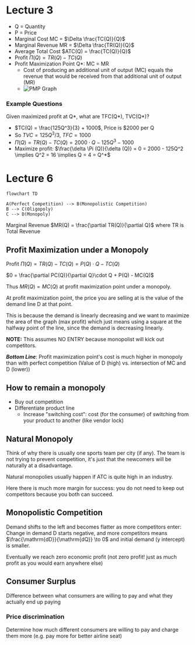 # Lecture 3

- Q = Quantity
- P = Price
- Marginal Cost MC = $\Delta \frac{TC(Q)}{Q}$
- Marginal Revenue MR = $\Delta \frac{TR(Q)}{Q}$
- Average Total Cost $ATC(Q) = \frac{TC(Q)}{Q}$
- Profit $\Pi (Q) = TR(Q) - TC(Q)$
- Profit Maximization Point Q*: MC = MR
  - Cost of producing an additional unit of output (MC) equals the revenue that
    would be received from that additional unit of output (MR)
  - ![PMP Graph](https://www.intelligenteconomist.com/wp-content/uploads/2017/11/Profit-Maximization-Rule.png)

### Example Questions

Given maximized profit at Q*, what are TFC(Q*), TVC(Q*)?

- $TC(Q) = \frac{125Q^3}{3} + 1000$, Price is \$2000 per Q
- So $TVC = 125Q^3/3$, $TFC = 1000$
- $\Pi (Q) = TR(Q) - TC(Q) = 2000 \cdot Q - 125Q^3 - 1000$
- Maximize profit: $\frac{\delta \Pi (Q)}{\delta (Q)} = 0 = 2000 - 125Q^2
  \implies Q^2 = 16 \implies Q = 4 = Q^*$

# Lecture 6

```mermaid
flowchart TD

A(Perfect Competition) --> B(Monopolistic Competition)
B --> C(Oligopoly)
C --> D(Monopoly)
```

Marginal Revenue $MR(Q) = \frac{\partial TR(Q)}{\partial Q}$ where TR is Total
Revenue

## Profit Maximization under a Monopoly

Profit $\Pi(Q) = TR(Q) - TC(Q) = P(Q)\cdot Q - TC(Q)$

$0 = \frac{\partial PC(Q)}{\partial Q}\cdot Q + P(Q) - MC(Q)$

Thus $MR(Q) = MC(Q)$ at profit maximization point under a monopoly.

At profit maximization point, the price you are selling at is the value of the
demand line D at that point.

This is because the demand is linearly decreasing and we want to maximize the
area of the graph (max profit) which just means using a square at the halfway
point of the line, since the demand is decreasing linearly.

**NOTE:** This assumes NO ENTRY because monopolist will kick out competitors.

_**Bottom Line**_: Profit maximization point's cost is much higher in monopoly
than with perfect competition (Value of D (high) vs. intersection of MC and D
(lower))

## How to remain a monopoly

- Buy out competition
- Differentiate product line
  - Increase "switching cost": cost (for the consumer) of switching from your
    product to another (like vendor lock)

## Natural Monopoly

Think of why there is usually one sports team per city (if any). The team is not
trying to prevent competition, it's just that the newcomers will be naturally at
a disadvantage.

Natural monopolies usually happen if ATC is quite high in an industry.

Here there is much more margin for success: you do not need to keep out
competitors because you both can succeed.

## Monopolistic Competition

Demand shifts to the left and becomes flatter as more competitors enter: Change
in demand D starts negative, and more competitors means
$\frac{\mathrm{dD}}{\mathrm{dQ}} \to 0$ and initial demand (y intercept) is
smaller.

Eventually we reach zero economic profit (not zero profit! just as much profit
as you would earn anywhere else)

## Consumer Surplus

Difference between what consumers are willing to pay and what they actually end
up paying

### Price discrimination

Determine how much different consumers are willing to pay and charge them more
(e.g. pay more for better airline seat)
